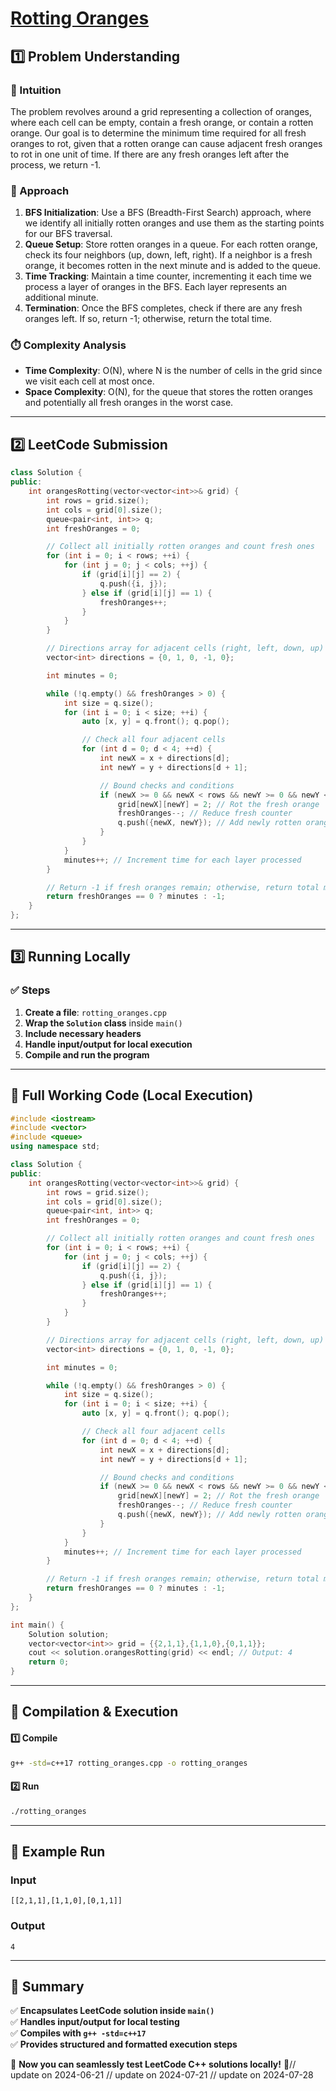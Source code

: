 # **[Rotting Oranges](https://leetcode.com/problems/rotting-oranges/description/)**  

## **1️⃣ Problem Understanding**  
### **📌 Intuition**  
The problem revolves around a grid representing a collection of oranges, where each cell can be empty, contain a fresh orange, or contain a rotten orange. Our goal is to determine the minimum time required for all fresh oranges to rot, given that a rotten orange can cause adjacent fresh oranges to rot in one unit of time. If there are any fresh oranges left after the process, we return -1. 

### **🚀 Approach**  
1. **BFS Initialization**: Use a BFS (Breadth-First Search) approach, where we identify all initially rotten oranges and use them as the starting points for our BFS traversal.
2. **Queue Setup**: Store rotten oranges in a queue. For each rotten orange, check its four neighbors (up, down, left, right). If a neighbor is a fresh orange, it becomes rotten in the next minute and is added to the queue.
3. **Time Tracking**: Maintain a time counter, incrementing it each time we process a layer of oranges in the BFS. Each layer represents an additional minute.
4. **Termination**: Once the BFS completes, check if there are any fresh oranges left. If so, return -1; otherwise, return the total time.

### **⏱️ Complexity Analysis**  
- **Time Complexity**: O(N), where N is the number of cells in the grid since we visit each cell at most once.
- **Space Complexity**: O(N), for the queue that stores the rotten oranges and potentially all fresh oranges in the worst case.

---  

## **2️⃣ LeetCode Submission**  
```cpp
class Solution {
public:
    int orangesRotting(vector<vector<int>>& grid) {
        int rows = grid.size();
        int cols = grid[0].size();
        queue<pair<int, int>> q;
        int freshOranges = 0;

        // Collect all initially rotten oranges and count fresh ones
        for (int i = 0; i < rows; ++i) {
            for (int j = 0; j < cols; ++j) {
                if (grid[i][j] == 2) {
                    q.push({i, j});
                } else if (grid[i][j] == 1) {
                    freshOranges++;
                }
            }
        }

        // Directions array for adjacent cells (right, left, down, up)
        vector<int> directions = {0, 1, 0, -1, 0};

        int minutes = 0;

        while (!q.empty() && freshOranges > 0) {
            int size = q.size();
            for (int i = 0; i < size; ++i) {
                auto [x, y] = q.front(); q.pop();

                // Check all four adjacent cells
                for (int d = 0; d < 4; ++d) {
                    int newX = x + directions[d];
                    int newY = y + directions[d + 1];

                    // Bound checks and conditions
                    if (newX >= 0 && newX < rows && newY >= 0 && newY < cols && grid[newX][newY] == 1) {
                        grid[newX][newY] = 2; // Rot the fresh orange
                        freshOranges--; // Reduce fresh counter
                        q.push({newX, newY}); // Add newly rotten orange to queue
                    }
                }
            }
            minutes++; // Increment time for each layer processed
        }

        // Return -1 if fresh oranges remain; otherwise, return total minutes
        return freshOranges == 0 ? minutes : -1;
    }
};
```  

---  

## **3️⃣ Running Locally**  
### **✅ Steps**  
1. **Create a file**: `rotting_oranges.cpp`  
2. **Wrap the `Solution` class** inside `main()`  
3. **Include necessary headers**  
4. **Handle input/output for local execution**  
5. **Compile and run the program**  

---  

## **📝 Full Working Code (Local Execution)**  
```cpp
#include <iostream>
#include <vector>
#include <queue>
using namespace std;

class Solution {
public:
    int orangesRotting(vector<vector<int>>& grid) {
        int rows = grid.size();
        int cols = grid[0].size();
        queue<pair<int, int>> q;
        int freshOranges = 0;

        // Collect all initially rotten oranges and count fresh ones
        for (int i = 0; i < rows; ++i) {
            for (int j = 0; j < cols; ++j) {
                if (grid[i][j] == 2) {
                    q.push({i, j});
                } else if (grid[i][j] == 1) {
                    freshOranges++;
                }
            }
        }

        // Directions array for adjacent cells (right, left, down, up)
        vector<int> directions = {0, 1, 0, -1, 0};

        int minutes = 0;

        while (!q.empty() && freshOranges > 0) {
            int size = q.size();
            for (int i = 0; i < size; ++i) {
                auto [x, y] = q.front(); q.pop();

                // Check all four adjacent cells
                for (int d = 0; d < 4; ++d) {
                    int newX = x + directions[d];
                    int newY = y + directions[d + 1];

                    // Bound checks and conditions
                    if (newX >= 0 && newX < rows && newY >= 0 && newY < cols && grid[newX][newY] == 1) {
                        grid[newX][newY] = 2; // Rot the fresh orange
                        freshOranges--; // Reduce fresh counter
                        q.push({newX, newY}); // Add newly rotten orange to queue
                    }
                }
            }
            minutes++; // Increment time for each layer processed
        }

        // Return -1 if fresh oranges remain; otherwise, return total minutes
        return freshOranges == 0 ? minutes : -1;
    }
};

int main() {
    Solution solution;
    vector<vector<int>> grid = {{2,1,1},{1,1,0},{0,1,1}};
    cout << solution.orangesRotting(grid) << endl; // Output: 4
    return 0;
}
```  

---  

## **🔧 Compilation & Execution**  
#### **1️⃣ Compile**  
```bash
g++ -std=c++17 rotting_oranges.cpp -o rotting_oranges
```  

#### **2️⃣ Run**  
```bash
./rotting_oranges
```  

---  

## **🎯 Example Run**  
### **Input**  
```
[[2,1,1],[1,1,0],[0,1,1]]
```  
### **Output**  
```
4
```  

---  

## **📌 Summary**  
✅ **Encapsulates LeetCode solution inside `main()`**  
✅ **Handles input/output for local testing**  
✅ **Compiles with `g++ -std=c++17`**  
✅ **Provides structured and formatted execution steps**  

🚀 **Now you can seamlessly test LeetCode C++ solutions locally!** 🚀// update on 2024-06-21
// update on 2024-07-21
// update on 2024-07-28
